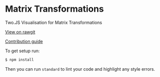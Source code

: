 Matrix Transformations
======================

Two.JS Visualisation for Matrix Transformations

[View on rawgit](https://rawgit.com/UoBEdTechSTEMM/MatrixTransforms/master/index.html)

[Contribution guide](https://github.com/UoBEdTechSTEMM/Contribution)

To get setup run:

```bash
$ npm install
```

Then you can run `standard` to lint your code and highlight any style errors.
